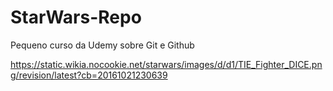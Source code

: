 # StarWars-Repo
Pequeno curso da Udemy sobre Git e Github

https://static.wikia.nocookie.net/starwars/images/d/d1/TIE_Fighter_DICE.png/revision/latest?cb=20161021230639
